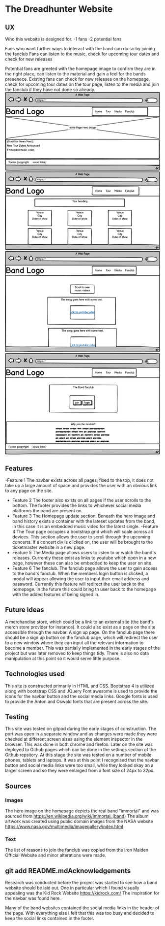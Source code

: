 # The Dreadhunter Website


## UX

Who this website is designed for.
-1 fans
-2 potential fans

Fans who want further ways to interact with the band can do so by joining the fanclub
Fans can listen to the music, check for upcoming tour dates and check for new releases

Potential fans are greeted with the homepage image to confirm they are in the right place, can listen to the material and gain a feel for the bands presenece.
Existing fans can check for new releases on the homepage, check for upcoming tour dates on the tour page, listen to the media and join the fanclub if they have not done so already.
![Homepage](/assets/images/wireframes/homepage.png)
![Tourpage](/assets/images/wireframes/tourpage.png)
![Mediapage](/assets/images/wireframes/mediapage.png)
![Fanclubpage](/assets/images/wireframes/fanclubpage.png)

## Features

-Feature 1
The navbar exists across all pages, fixed to the top, it does not take up a large amount of space and provides the user with an obvious link to any page on the site.
- Feature 2 
The footer also exists on all pages if the user scrolls to the bottom. The footer provides the links to whichever social media platforms the band are present on.
- Feature 3 
The Homepage update section. Beneath the hero image and band history exists a container with the lateset updates from the band, in this case it is an embedded music video for the latest single.
-Feature 4 
The Tour page occupies a bootstrap grid which will scale across all devices. This section allows the user to scroll through the upcoming concerts. If a concert div is clicked on, the user will be brought to the ticketmaster website in a new page.
- Feature 5 
The Media page allows users to listen to or watch the band's releases. Currently these exist as links to youtube which open in a new page, however these can also be embedded to keep the user on site.
- Feature 6 
The fanclub. The fanclub page allows the user to gain access to the band's fanclub. When the members login button is clicked, a modal will appear allowing the user to input their email address and password. Currently this feature will redirect the user back to the homepage. In the future this could bring th user back to the homepage with the added features of being signed in.

## Future ideas

A merchandise store, which could be a link to an external site (the band's merch store provider for instance). It could also exist as a page on the site accessible through the navbar.
A sign up page. On the fanclub page there should be a sign up button on the fanclub page, which will redirect the user to a new window where they can input all the relevant information to become a member. This was partially implemented in the early stages of the project but was later removed to keep things tidy. There is also no data manipulation at this point so it would serve little purpose.
                
## Technologies used

This site is constructed primarily in HTML and CSS. 
Bootstrap 4 is utilized along with bootstrap CSS and JQuery
Font awesome is used to provide the icons for the navbar button and the social media links.
Google fonts is used to provide the Anton and Oswald fonts that are present across the site.

## Testing

This site was tested on gitpod during the early stages of construction. The port was open in a separate window and as changes were made they were checked at different screen sizes using the element inspector in the browser. This was done in both chrome and firefox.
Later on the site was deployed to Github pages which can be done in the settings section of the Github repsitory.
At this stage the site was tested on a number of mobile phones, tablets and laptops.
It was at this point I recognised that the navbar button and social media links were too small, while they looked okay on a larger screen and so they were enlarged from a font size of 24px to 32px.

## Sources

### Images
The hero image on the homepage depicts the real band "immortal" and was sourced from https://en.wikipedia.org/wiki/Immortal_(band)
The album artwork was created using public domain images from the NASA website https://www.nasa.gov/multimedia/imagegallery/index.html

### Text

The list of reasons to join the fanclub was copied from the Iron Maiden Official Website and minor alterations were made.

## git add README.mdAcknowledgements

Research was conducted before the project was started to see how a band website should be laid out. 
One in particular which I found visually appealing was the Kid Rock Website https://kidrock.com/
The inspiration for the navbar was found here. 

Many of the band websites contained the social media links in the header of the page. With everything else I felt that this was too busy and decided to keep the social links contained in the footer.




